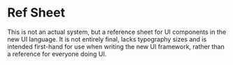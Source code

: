 # Ref Sheet
This is not an actual system, but a reference sheet for UI components in the new UI language.
It is not entirely final, lacks typography sizes and is intended first-hand for use when writing the new UI framework, rather than a reference for everyone doing UI.
